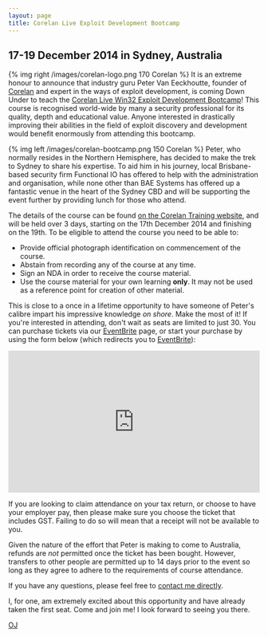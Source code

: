 ```yaml
---
layout: page
title: Corelan Live Exploit Development Bootcamp
---
```


## 17-19 December 2014 in Sydney, Australia

{% img right /images/corelan-logo.png 170 Corelan %}
It is an extreme honour to announce that industry guru Peter Van Eeckhoutte, founder of [Corelan][] and expert in the ways of exploit development, is coming Down Under to teach the [Corelan Live Win32 Exploit Development Bootcamp][bootcamp]! This course is recognised world-wide by many a security professional for its quality, depth and educational value. Anyone interested in drastically improving their abilities in the field of exploit discovery and development would benefit enormously from attending this bootcamp.

{% img left /images/corelan-bootcamp.png 150 Corelan %}
Peter, who normally resides in the Northern Hemisphere, has decided to make the trek to Sydney to share his expertise. To aid him in his journey, local Brisbane-based security firm Functional IO has offered to help with the administration and organisation, while none other than BAE Systems has offered up a fantastic venue in the heart of the Sydney CBD and will be supporting the event further by providing lunch for those who attend.

The details of the course can be found [on the Corelan Training website][bootcamp], and will be held over 3 days, starting on the 17th December 2014 and finishing on the 19th. To be eligible to attend the course you need to be able to:

* Provide official photograph identification on commencement of the course.
* Abstain from recording any of the course at any time.
* Sign an NDA in order to receive the course material.
* Use the course material for your own learning **only**. It may not be used as a reference point for creation of other material.

This is close to a once in a lifetime opportunity to have someone of Peter's calibre impart his impressive knowledge _on shore_. Make the most of it! If you're interested in attending, don't wait as seats are limited to just 30. You can purchase tickets via our [EventBrite][] page, or start your purchase by using the form below (which redirects you to [EventBrite][]):

<div style="width:100%; text-align:left;" ><iframe  src="https://www.eventbrite.com.au/tickets-external?eid=11369003997&ref=etckt" frameborder="0" height="285" width="100%" vspace="0" hspace="0" marginheight="5" marginwidth="5" scrolling="auto" allowtransparency="true"></iframe></div>

If you are looking to claim attendance on your tax return, or choose to have your employer pay, then please make sure you choose the ticket that includes GST. Failing to do so will mean that a receipt will not be available to you.

Given the nature of the effort that Peter is making to come to Australia, refunds are _not_ permitted once the ticket has been bought. However, transfers to other people are permitted up to 14 days prior to the event so long as they agree to adhere to the requirements of course attendance.

If you have any questions, please feel free to [contact me directly][contact_direct].

I, for one, am extremely excited about this opportunity and have already taken the first seat. Come and join me! I look forward to seeing you there.

[OJ][]

  [bootcamp]: https://www.corelan-training.com/index.php/training-2/bootcamp/
  [corelan]: https://www.corelan.be/
  [OJ]: https://twitter.com/TheColonial
  [EventBrite]: https://corelan-bootcamp-sydney.eventbrite.com.au/
  [contact_direct]: /contact/
